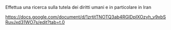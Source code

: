 Effettua una ricerca sulla tutela dei diritti umani e in particolare in Iran 

https://docs.google.com/document/d/1zrtitTNOTQ3ab4RGIDpIXOzyh_v9xbSRuvJxd31WO7s/edit?tab=t.0